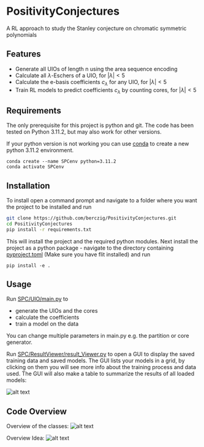 # PositivityConjectures
A RL approach to study the Stanley conjecture on chromatic symmetric polynomials

## Features
- Generate all UIOs of length n using the area sequence encoding
- Calculate all $\lambda$-Eschers of a UIO, for $|\lambda| < 5$
- Calculate the e-basis coefficients $c_{\lambda}$ for any UIO, for $|\lambda| < 5$
- Train RL models to predict coefficients $c_{\lambda}$ by counting cores, for $|\lambda| < 5$

## Requirements
The only prerequisite for this project is python and git. The code has been tested on Python 3.11.2, but may also work for other versions.

If your python version is not working you can use [conda](https://conda.io/projects/conda/en/latest/user-guide/install/index.html) to create a new python 3.11.2 environment.

```
conda create --name SPCenv python=3.11.2
conda activate SPCenv
```
## Installation
To install open a command prompt and navigate to a folder where you want the project to be installed and run

```bash
git clone https://github.com/berczig/PositivityConjectures.git
cd PositivityConjectures
pip install -r requirements.txt
```
This will install the project and the required python modules. Next install the project as a python package - navigate to the directory containing [pyproject.toml](pyproject.toml) (Make sure you have flit installed) and run
```
pip install -e .
```

## Usage
Run [SPC/UIO/main.py](main.py) to 
- generate the UIOs and the cores
- calculate the coefficients
- train a model on the data

You can change multiple parameters in main.py e.g. the partition or core generator.

Run [SPC/ResultViewer/result_Viewer.py](result_Viewer.py) to open a GUI to display the saved training data and saved models. The GUI lists your models in a grid, by clicking on them you will see more info about the training process and data used. The GUI will also make a table to summarize the results of all loaded models:

![alt text](https://github.com/berczig/PositivityConjectures/blob/main/result_viewer_preview.PNG?raw=true)

## Code Overview
Overview of the classes:
![alt text](https://github.com/berczig/PositivityConjectures/blob/main/classes.png?raw=true)

Overview Idea:
![alt text](https://github.com/berczig/PositivityConjectures/blob/main/overview.png?raw=true)
